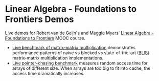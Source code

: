 Linear Algebra - Foundations to Frontiers Demos
===============================================

Live demos for Robert van de Geijn's and Maggie Myers' [Linear Algebra - Foundations to Frontiers](https://www.edx.org/course/linear-algebra-foundations-frontiers-utaustinx-ut-5-02x) MOOC course.

- [Live benchmark of matrix-matrix multiplication](http://maratyszcza.github.io/laff-demos/dgemm.html) demonstrates performance patterns of naive vs blocked vs state-of-the-art ([BLIS](https://code.google.com/p/blis/)) matrix-matrix multiplication implementations.
- [Live pointer-chasing benchmark](https://maratyszcza.github.io/laff-demos/pointer-chasing.html) measures random access time for arrays of different size. When arrays are too big to fit into cache, the access time dramatically increases.
